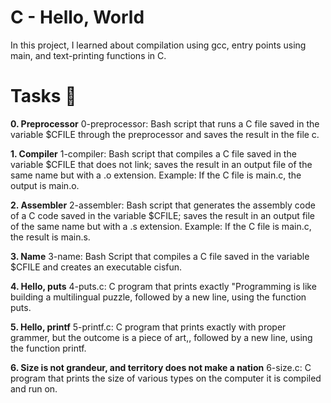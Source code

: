 <h1>C - Hello, World</h1>
In this project, I learned about compilation using gcc, entry points using main, and text-printing functions in C.

<h1>Tasks 📃</h1>
<b>0. Preprocessor</b>
0-preprocessor: Bash script that runs a C file saved in the variable $CFILE through the preprocessor and saves the result in the file c.

<b>1. Compiler</b>
1-compiler: Bash script that compiles a C file saved in the variable $CFILE that does not link; saves the result in an output file of the same name but with a .o extension.
Example: If the C file is main.c, the output is main.o.

<b>2. Assembler</b>
2-assembler: Bash script that generates the assembly code of a C code saved in the variable $CFILE; saves the result in an output file of the same name but with a .s extension.
Example: If the C file is main.c, the result is main.s.

<b>3. Name</b>
3-name: Bash Script that compiles a C file saved in the variable $CFILE and creates an executable cisfun.

<b>4. Hello, puts</b>
4-puts.c: C program that prints exactly "Programming is like building a multilingual puzzle, followed by a new line, using the function puts.

<b>5. Hello, printf</b>
5-printf.c: C program that prints exactly with proper grammer, but the outcome is a piece of art,, followed by a new line, using the function printf.

<b>6. Size is not grandeur, and territory does not make a nation</b>
6-size.c: C program that prints the size of various types on the computer it is compiled and run on.